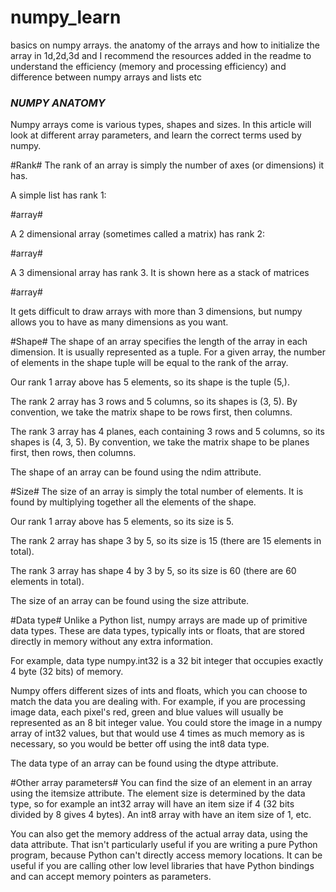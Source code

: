 # numpy_learn
basics on numpy arrays. the anatomy of the arrays and how to initialize the array in 1d,2d,3d and I recommend the resources added in the readme to understand the efficiency (memory and processing efficiency) and difference between numpy arrays and lists etc 

### *NUMPY ANATOMY* 
Numpy arrays come is various types, shapes and sizes. In this article will look at different array parameters, and learn the correct terms used by numpy.

#Rank#
The rank of an array is simply the number of axes (or dimensions) it has.

A simple list has rank 1:

#array#

A 2 dimensional array (sometimes called a matrix) has rank 2:

#array#

A 3 dimensional array has rank 3. It is shown here as a stack of matrices

#array#

It gets difficult to draw arrays with more than 3 dimensions, but numpy allows you to have as many dimensions as you want.

#Shape#
The shape of an array specifies the length of the array in each dimension. It is usually represented as a tuple. For a given array, the number of elements in the shape tuple will be equal to the rank of the array.

Our rank 1 array above has 5 elements, so its shape is the tuple (5,).

The rank 2 array has 3 rows and 5 columns, so its shapes is (3, 5). By convention, we take the matrix shape to be rows first, then columns.

The rank 3 array has 4 planes, each containing 3 rows and 5 columns, so its shapes is (4, 3, 5). By convention, we take the matrix shape to be planes first, then rows, then columns.

The shape of an array can be found using the ndim attribute.

#Size#
The size of an array is simply the total number of elements. It is found by multiplying together all the elements of the shape.

Our rank 1 array above has 5 elements, so its size is 5.

The rank 2 array has shape 3 by 5, so its size is 15 (there are 15 elements in total).

The rank 3 array has shape 4 by 3 by 5, so its size is 60 (there are 60 elements in total).

The size of an array can be found using the size attribute.

#Data type#
Unlike a Python list, numpy arrays are made up of primitive data types. These are data types, typically ints or floats, that are stored directly in memory without any extra information.

For example, data type numpy.int32 is a 32 bit integer that occupies exactly 4 byte (32 bits) of memory.

Numpy offers different sizes of ints and floats, which you can choose to match the data you are dealing with. For example, if you are processing image data, each pixel's red, green and blue values will usually be represented as an 8 bit integer value. You could store the image in a numpy array of int32 values, but that would use 4 times as much memory as is necessary, so you would be better off using the int8 data type.

The data type of an array can be found using the dtype attribute.

#Other array parameters#
You can find the size of an element in an array using the itemsize attribute. The element size is determined by the data type, so for example an int32 array will have an item size if 4 (32 bits divided by 8 gives 4 bytes). An int8 array with have an item size of 1, etc.

You can also get the memory address of the actual array data, using the data attribute. That isn't particularly useful if you are writing a pure Python program, because Python can't directly access memory locations. It can be useful if you are calling other low level libraries that have Python bindings and can accept memory pointers as parameters.
